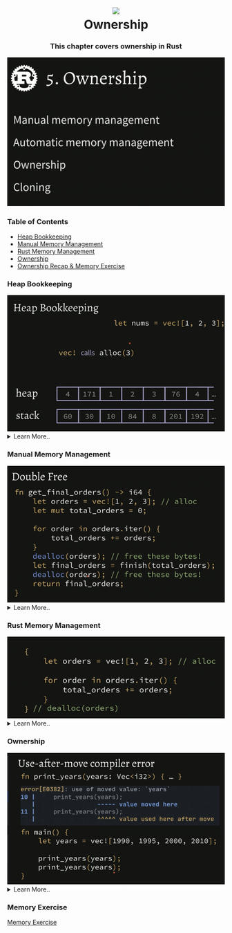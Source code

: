 <h1 align="center"><img style="width: 100px;" src="https://external-content.duckduckgo.com/iu/?u=https%3A%2F%2Fwww.freecodecamp.org%2Fnews%2Fcontent%2Fimages%2F2021%2F01%2Frust-mascot.png&f=1&nofb=1&ipt=49a62143c3bb2d19d7862d393b87d3523cc07ab93607ba75d762567ef73c7177" /> </br> Ownership </h1>

<h3 align="center">This chapter covers ownership in Rust</h3>

<img src="../assets/ownership.png" />

###  Table of Contents
  - [Heap Bookkeeping](#heap-bookkeeping)
  - [Manual Memory Management](#manual-memory-management)
  - [Rust Memory Management](#rust-memory-management)
  - [Ownership](#ownership)
  - [Ownership Recap & Memory Exercise](#ownership-recap-memory-execution)


### Heap Bookkeeping

<img src="../assets/heap-bookkeeping.png" />

<details>
  <summary>Learn More..</summary>

  - *Heap Bookkeeping*
    **Allocating Memory**
    - Whenever the vec! macro is run it calls a method called alloc (short for allocate) i. `vec! alloc(3)`
    - Allocation can refer to the stack or the heap but is most commonly used in reference to the heap
      - It is a common technique in performance optimization to say "reduce allocation" - this typically refers to reducing allocation made on the heap aka memory reserved on the heap for some item
        - i.e in the previous section vecs were covered, and under the hood when using a vector to store data a capacity is automatically set on the heap to reserve some slots in memory for the values that will be added to the vector list
    - Heap allocations can be expensive
      - Heap allocations are not built into the hardware, so running alloc is a non-trivial operation

    - **De-allocating memory**
      - How does a program know to mark memory on the heap as no longer in use?
        - i.e on the stack the stack length gets higher and lower as items are added, once the execution of the function adding and referencing those bytes on the stack is over the items become *Garbage* and any new items are added again to the front of the stack
      - The process of deallocating memory or telling the program when some bytes on the heap are no longer in use requires [manual memory management](#manual-memory-management), covered in the below section

</details>

### Manual Memory Management

<img src="../assets/double-free.png" />

<details>
  <summary>Learn More..</summary>

  - *Manual Memory Management*
    - Memory management usually refers to the question: *When is it safe to mark something on the heap as no longer in use?*
      - lets take the example below
        - Most logic in the `get_final_orders` fn works with the stack, the orders vector requires the heap to store its elements
        - the `orders` vec makes a call to alloc, when the 4 bytes users for `1,2,3,4` are no longer in use the program needs a way to tell the bookkeeping system to free up this memory or de-allocate the memory
        - *Option 1*: never de-alloc allow memory to pile up
          - This can cause *Memory Leaks* as the memory usage of the program increases, users cpu will get really slow etc.
        - *Option 2*: de-alloc
            - *In C, this is done using malloc() and free() methods to allocate and deallocate memory as needed throughout the program*
              - This is a sensitive operation, in which placing the dealloc method in the wrong place in code can cause different functions running in parallel to allocate memory in the same place, i.e if in the `get_final_orders` fn below dealloc was added after total_orders it is possible that another function could then add vals to the same place, the next line the program iterates over the orders vec, since the memory allocated is immediately deallocated the orders iterator will iterate over w.e values are in those slots this is called a `use-after-free` bug
              - `Double-frees` are anothe type of bug that can occur when dealing with manual memory management that can be a result of over deallocating in a program

        - *Option 3*: Rust automatic memory management system
         - Fortunately Rust does not ask its developers to do manual memory management
           - Rust internally handles the dealloc and figured out where to insert the de allocation so there are no changes of double-frees and use-after-frees.. **yay**!

        - *Option 4*: Garbage Collection
         - Most high level languages have what is known as a garbage collector
           - Garbage collection has additional overhead per allocation than the type C, C++ and Rust
             - At some point the garbage collector goes to track down everything that has been allocated (GC-Pass) causes a GC pause and this takes time, memory and performance spikes.. this is common and many charts on the effects of GC are publicly available

    - *Memory management has to major implication if not done correctly (it is difficult to do correctly even for the most seasoned engineers)*
      1. Performance
      2. Security Vulnerabilities
        1. Microsoft put out a study of where most of their security vulns came from and they found mostly double-frees, use-after-frees and buffer overuns

     <img src="../assets/microsoft-sec-chart.png" />




      ```rs
        fn get_final_orders() -> i64 {
            let orders = vec![1, 2, 3, 4]; // calls to alloc
            let mut total_orders = 0;

            for order in orders.iter() {
                total_orders += orders;
            }

            let final_orders = finish(total_orders);

            return final_orders;
        }
      ```
</details>


### Rust Memory Management


<img src="../assets/rust-mem-management.png" />


<details>
  <summary>Learn More..</summary>

  - *How Rust Manages Memory w.o Garbage Collection*
    - Rust inserts the dealloc method for us the same way you would if writing C when some reference goes out of scope (once it can no longer be accessed)


    ```rs
    fn get_final_orders() -> i64 {
        let orders = vec![1, 2, 3, 4]; // calls to alloc
        let mut total_orders = 0;

        for order in orders.iter() {
            total_orders += orders;
        }

        let final_orders = finish(total_orders);
        // dealloc(orders) -> automatically inserted by rust compiler
        return final_orders;
    }
    ```
    - *What if dealloc can be inserted sooner in the program while still being safe and 'out of scope'?*
      - Rust supports anonymous scoping by wrapping what is to be allocated and the logic over it in curly braces
      - This is not common usecase but available to get some level of control over dealloc

     ```rs
    fn get_final_orders() -> i64 {
        let mut total_orders = 0;

        {
            let orders = vec![1, 2, 3, 4]; // calls to alloc

            for order in orders.iter() {
                total_orders += orders;
            }
        } // dealloc(orders)

        return finish(total_orders);
    }
    ```

</details>

### Ownership

<img src="../assets/ownership-moves.png" />


<details>
  <summary>Learn More..</summary>

  - *Memory Management Edge Cases*
    - In the example below, the get_years fn is called in main and set to a new reference `years`, since the memory has been deallocated for `years` in the fn get_years without ownership rusts internal insertion of dealloc would cause the same memory issues that can occur when manually managing memory
      - Ownership is rusts way of dealing with the many edge cases that can occur when managing memory

   ```rs
     fn get_years() -> Vec<i32> {
        let years = vec![1995, 2000, 2005, 2010]; // alloc
        return years;
     } // dealloc(years) because it went out of scope

     fn main() {
        let years = get_years(); // use after free bug
     }

   ```

   - *Ownership*
     - Ownership in rust refers to whose responsibility is it (what bit of code in the program) to deallocate the memory of some val(s)
       - Whenever Rust allocates memory it assigns an "Owner" to that allocation i.e `years` var in the `get_years()` function owns the allocation of the vector
       - Any time a program/function returns something that has been allocated aka ownership has been assigned that ownership is transferred to the new var that references the function i.e the `years` vector is returned so the ownership of the allocated years vector will then be transferred to w.e variable in the program references `get_years()` in the future, in the example below the main function references `get_years` so it now as has ownership of what the function returns (the years vector)
         - This is known as a 'move' in rust, in the example below we are saying ("move" **years** to **main**'s scope)
       - In the case there is no other code to transfer the ownership to it just deallocates the memory as normal



     ```rs
        fn get_years() -> Vec<i32> {
            let years = vec![1995, 2000, 2005, 2010]; // alloc (this scope "owns" years)
            return years; // transfer ownership to main
        }

        fn main() {
            let years = get_years();
        } // dealloc(years)
     ```

     - *How does ownership work when passing params to functions?*
       - When a fn is declared with a param rust knows the function itself will take ownership of the param/value from the caller of the function
         - in the example below the `print_years` function takes ownership of the `years` vector from main, so that it can be deallocated when it goes out of scope
        - *What happens if print_years is called twice?*
          - The first print_years call in main executes the function AND deallocates the memory, so calling print_years back to back could cause a use-after-free bug
          - Rust has a compiler error to inform you that printing years twice is a wrong use of memory and this operation can not be done
           - this is a *Use After Move* error in Rust (this is specific to rust)
           - Rusts compiler is preventing use-after-free bugs this way

            ```rs
            fn print_years(years: Vec<i32>) {
                for years in years.iter() {
                    println!("Year: {}", year);
                }
            } // dealloc(years) since the ownership was transferred and we are at the end of the scope

            fn main() {
                let years = vec![1990, 1995, 2000, 2010]; // years allocs memory on the heap for vector

                print_years(years); // this call transfers ownership from the years var to the print_years function
                print_years(years); // this second call causes a compiler error
            }
            ```
            - With this in mind, if we do want to do something like make multiple function calls on the same reference, you have to pass around ownership and convince the compiler NOT to free up the memory, this builds on top of the ownership flow when returning items
              - The below example shows how ownership can be passed and prevent memory freeing if the vals should be used again in Rust to get around the compiler error (*note a more elegant approach to this will be covered in later sections (clone)
              - Simply return years/the val (remember returning some val transfers ownership to whatever code calls the function)
              - Note that following this pattern to move ownership around the `years2` and `years3` naming conventions are needed, even though print_years returns years Rust will consider the `years` vector as consumed so the ownership must be transffered and reassigned to a new var

            ```rs
            fn print_years(years: Vec<i32>) -> Vec<i32>{
                for year in years. iter() {
                    println! ("Year: {3", year);
                }

                return years; // transfer ownership to the caller's scope
            }

            fn main () {
            let years = vec! [1990, 1995, 2000, 2010];

            let years2 = print_years(years) ; // transfers ownership to print years
            let years3 = print_years(years2) ; // reference years2 which return years making at available to be transferred to years3 and so on
            }
            ```

            - **.clone() is your friend**
              - clone is another option when looking to pass around ownership and remove the compiler error
                - the .clone() method basically says make a complete copy of this item, in the example below `print_years` will deallocate w.e it is given
                - the .clone() method says keep the `years` vec in scope and only pass in a clone/copy of years into the print_years fn instead of the original allocation
                - When print years is finished the **clone** is deallocated not the original years declared in main
                - Since we still have access to the original years allocation, simply call it again and no compiler issues
              - *Tradeoffs*
                - Calling .clone() on an item resolves memory management issues fairly quickly
                - A performance cost does come with using .clone()
                  - Richard Feldman recommends that as a beginner using .clone() is a way to get unstuck when coming across errors in rust that are foreign and can slow down development if some more in depth implementation is needed to resolve
                    - Once Rust is better understood, retracing implementations of .clone() and removing them will not be a problem
                    - As a beginner you sacrifice some performance to move along in development and then come back fix things up when able

              ```rs
                fn print_years(years: Vec<i32>) {
                    for years in years.iter() {
                        println!("Year: {}", year);
                    }
                } // dealloc(years) since the ownership was transferred and we are at the end of the scope

                fn main() {
                    let years = vec![1990, 1995, 2000, 2010]; // years allocs memory on the heap for vector

                    print_years(years.clone()); // makes a complete copy of all the contents of years
                    print_years(years); // this second call causes a compiler error
                }
            ```

</details>


### Memory Exercise
[Memory Exercise](../chapter-exercises/part5/)
